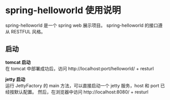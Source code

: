 # spring-helloworld 使用说明
spring-helloworld 是一个 spring web 展示项目。
spring-helloworld 的接口遵从 RESTFUL 风格。

## 启动
**tomcat 启动**  
在 tomcat 中部署成功后，访问 http://localhost:port/helloworld/ + resturl

**jetty 启动**  
运行 JettyFactory 的 main 方法，可以直接启动一个 jetty 服务，host 和 port 已经按默认配置。
然后，在浏览器中访问 http://localhost:8080/ + resturl
